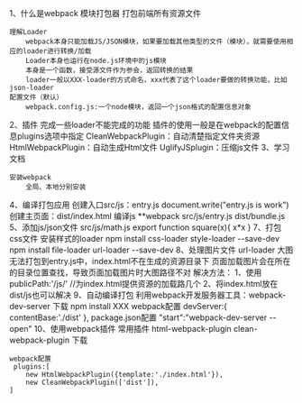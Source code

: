 1、什么是webpack
    模块打包器
    打包前端所有资源文件

    理解Loader
        webpack本身只能加载JS/JSON模块，如果要加载其他类型的文件（模块），就需要使用相应的loader进行转换/加载
        Loader本身也运行在node.js环境中的js模块
        本身是一个函数，接受源文件作为参会，返回转换的结果
        loader一般以XXX-loader的方式命名，xxx代表了这个loader要做的转换功能，比如json-loader
    配置文件（默认）
        webpack.config.js:一个node模块，返回一个json格式的配置信息对象
2、插件
    完成一些loader不能完成的功能
    插件的使用一般是在webpack的配置信息plugins选项中指定
    CleanWebpackPlugin：自动清楚指定文件夹资源
    HtmlWebpackPlugin：自动生成Html文件
    UglifyJSplugin：压缩js文件
3、学习文档

    安装webpack
        全局、本地分别安装
4、编译打包应用
    创建入口src/js：entry.js
    document.write("entry.js is work")
    创建主页面：dist/index.html
    <script src="bundle.js"></script>
    编译js
    **webpack src/js/entry.js dist/bundle.js
5、添加js/json文件
    src/js/math.js
        export function square(x){
            x*x
        }
7、打包css文件
    安装样式的loader
        npm install css-loader style-loader --save-dev
        npm install file-loader url-loader --save-dev
8、处理图片文件
    url-loader
        大图无法打包到entry.js中，index.html不在生成的资源目录下
        页面加载图片会在所在的目录位置查找，导致页面加载图片时大图路径不对
        解决方法：
            1、使用publicPath:'/js/'   //为index.html提供资源的加载路几个
            2、将index.html放在dist/js也可以解决
9、自动编译打包
    利用webpack开发服务器工具：webpack-dev-server
    下载
        npm install XXX
    webpack配置
        devServer:{
            contentBase:'./dist'
        },
    package.json配置
        "start":"webpack-dev-server --open"
10、使用webpack插件
    常用插件
        html-webpack-plugin 
        clean-webpack-plugin
    下载

    webpack配置
     plugins:[
        new HtmlWebpackPlugin({template:'./index.html'}),
        new CleanWebpackPlugin(['dist']),
    ]